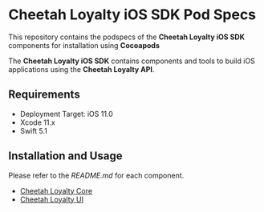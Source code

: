 # Cheetah Loyalty iOS SDK Pod Specs

This repository contains the podspecs of the **Cheetah Loyalty iOS SDK** components for installation using **Cocoapods**

The **Cheetah Loyalty iOS SDK** contains components and tools to build iOS applications using the **Cheetah Loyalty API**.

## Requirements
* Deployment Target: iOS 11.0
* Xcode 11.x
* Swift 5.1

## Installation and Usage

Please refer to the *README.md* for each component.

* [Cheetah Loyalty Core]
* [Cheetah Loyalty UI]

[Cheetah Loyalty Core]: https://github.com/LoyalSphere/cheetah-loyalty-ios-sdk-releases/blob/master/CheetahLoyaltyCore/README.md
[Cheetah Loyalty UI]: https://github.com/LoyalSphere/cheetah-loyalty-ios-sdk-releases/blob/master/CheetahLoyaltyUI/README.md